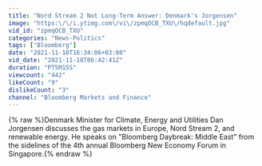```yaml
---
title: "Nord Stream 2 Not Long-Term Answer: Denmark's Jorgensen"
image: "https:\/\/i.ytimg.com\/vi\/zpmqOCB_TXU\/hqdefault.jpg"
vid_id: "zpmqOCB_TXU"
categories: "News-Politics"
tags: ["Bloomberg"]
date: "2021-11-18T16:34:06+03:00"
vid_date: "2021-11-18T06:42:41Z"
duration: "PT5M15S"
viewcount: "442"
likeCount: "9"
dislikeCount: "3"
channel: "Bloomberg Markets and Finance"
---
```

{% raw %}Denmark Minister for Climate, Energy and Utilities Dan Jorgensen discusses the gas markets in Europe, Nord Stream 2, and renewable energy. He speaks on &quot;Bloomberg Daybreak: Middle East&quot; from the sidelines of the 4th annual Bloomberg New Economy Forum in Singapore.{% endraw %}
